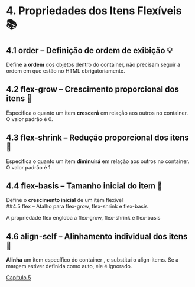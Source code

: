 # 4. Propriedades dos Itens Flexíveis :books:

## 4.1 order – Definição de ordem de exibição :bulb:

Define a **ordem** dos objetos dentro do container, não precisam seguir a ordem em que estão no HTML obrigatoriamente.

## 4.2 flex-grow – Crescimento proporcional dos itens :memo:

Especifica o quanto um item **crescerá** em relação aos outros no container. O valor padrão é 0\.

## 4.3 flex-shrink – Redução proporcional dos itens :hammer:

Especifica o quanto um item **diminuirá** em relação aos outros no container. O valor padrão é 1\.

## 4.4 flex-basis – Tamanho inicial do item :mag_right:

Define o **crescimento inicial** de um item flexível  
##4.5 flex – Atalho para flex-grow, flex-shrink e flex-basis

A propriedade flex engloba a flex-grow, flex-shrink e flex-basis

## 4.6 align-self – Alinhamento individual dos itens :dart:

**Alinha** um item específico do container , e substitui o align-items. Se a margem estiver definida como auto, ele é ignorado.

[Capítulo 5](https://github.com/kevinzancle/AC2_CSS_Flexbox/blob/main/cap5.md)
